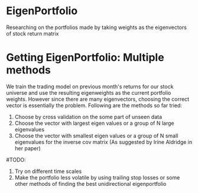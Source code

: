 # EigenPortfolio

Researching on the portfolios made by taking weights as the eigenvectors of stock return matrix

# Getting EigenPortfolio: Multiple methods

We train the trading model on previous month's returns for our stock universe and use the resulting eigenweights as the current portfolio weights. 
However since there are many eigenvectors, choosing the correct vector is essentially the problem. Following are the methods so far tried:
1) Choose by cross validation on the some part of unseen data 
2) Choose the vector with largest eigen values or a group of N large eigenvalues
3) Choose the vector with smallest eigen values or a group of N small eigenvalues for the inverse cov matrix (As suggested by Irine Aldridge in her paper)


#TODO:
1) Try on different time scales
2) Make the portfolio less volatile by using trailing stop losses or some other methods of finding the best unidirectional eigenportfolio 

